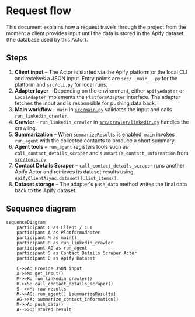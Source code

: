 # Request flow

This document explains how a request travels through the project from the moment a client provides input until the data is stored in the Apify dataset (the database used by this Actor).

## Steps

1. **Client input** – The Actor is started via the Apify platform or the local CLI and receives a JSON input. Entry points are `src/__main__.py` for the platform and `src/cli.py` for local runs.
2. **Adapter layer** – Depending on the environment, either `ApifyAdapter` or `LocalAdapter` implements the `PlatformAdapter` interface. The adapter fetches the input and is responsible for pushing data back.
3. **Main workflow** – `main` in [`src/main.py`](../src/main.py) validates the input and calls `run_linkedin_crawler`.
4. **Crawler** – `run_linkedin_crawler` in [`src/crawler/linkedin.py`](../src/crawler/linkedin.py) handles the crawling.
5. **Summarization** – When `summarizeResults` is enabled, `main` invokes `run_agent` with the collected contacts to produce a short summary.
6. **Agent tools** – `run_agent` registers tools such as `call_contact_details_scraper` and `summarize_contact_information` from [`src/tools.py`](../src/tools.py).
7. **Contact Details Scraper** – `call_contact_details_scraper` runs another Apify Actor and retrieves its dataset results using `ApifyClientAsync.dataset().list_items()`.
8. **Dataset storage** – The adapter's `push_data` method writes the final data back to the Apify dataset.

## Sequence diagram

```mermaid
sequenceDiagram
    participant C as Client / CLI
    participant A as PlatformAdapter
    participant M as main()
    participant R as run_linkedin_crawler
    participant AG as run_agent
    participant S as Contact Details Scraper Actor
    participant D as Apify Dataset

    C->>A: Provide JSON input
    A->>M: get_input()
    M->>R: run_linkedin_crawler()
    R->>S: call_contact_details_scraper()
    S-->>M: raw results
    M->>AG: run_agent() [summarizeResults]
    AG->>A: summarize_contact_information()
    M->>A: push_data()
    A-->>D: stored result
```
